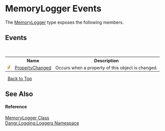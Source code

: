 # MemoryLogger Events
 

The <a href="T_Dangr_Logging_Loggers_MemoryLogger">MemoryLogger</a> type exposes the following members.


## Events
&nbsp;<table><tr><th></th><th>Name</th><th>Description</th></tr><tr><td>![Public event](media/pubevent.gif "Public event")</td><td><a href="E_Dangr_Logging_Loggers_MemoryLogger_PropertyChanged">PropertyChanged</a></td><td>
Occurs when a property of this object is changed.</td></tr></table>&nbsp;
<a href="#memorylogger-events">Back to Top</a>

## See Also


#### Reference
<a href="T_Dangr_Logging_Loggers_MemoryLogger">MemoryLogger Class</a><br /><a href="N_Dangr_Logging_Loggers">Dangr.Logging.Loggers Namespace</a><br />